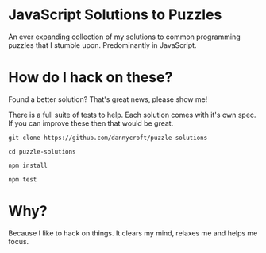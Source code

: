 JavaScript Solutions to Puzzles
============

An ever expanding collection of my solutions to common programming puzzles that I stumble upon. Predominantly in JavaScript.

How do I hack on these?
=======

Found a better solution? That's great news, please show me!

There is a full suite of tests to help. Each solution comes with it's own spec. If you can improve these then that would be great.

```
git clone https://github.com/dannycroft/puzzle-solutions
```

```
cd puzzle-solutions
```

```
npm install
```

```
npm test
```

Why?
=======

Because I like to hack on things. It clears my mind, relaxes me and helps me focus.
